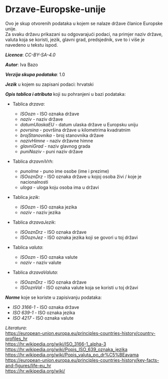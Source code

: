 # Drzave-Europske-unije  

Ovo je skup otvorenih podataka u kojem se nalaze države članice Europske unije.  
Za svaku državu prikazani su odgovarajući podaci, na primjer naziv države, valuta koja se koristi, 
jezik, glavni grad, predsjednik, sve to i više je navedeno u tekstu ispod.  

***Licenca***: *CC-BY-SA-4.0*

***Autor***: Iva Bazo  

***Verzija skupa podataka***: 1.0  

***Jezik*** u kojem su zapisani podaci: hrvatski  

***Opis tablica i atributa*** koji su pohranjeni u bazi podataka:  

 - Tablica *drzava*:  
	- *ISOozn* - ISO oznaka države
	- *naziv* - naziv države
	- *datumUlaskaEU* - datum ulaska države u Europsku uniju  
	- *povrsina* - površina države u kilometrima kvadratnim  
	- *brojStanovnika* - broj stanovnika države  
	- *nazivHimne* - naziv državne himne  
	- *glavniGrad* - naziv glavnog grada  
	- *puniNaziv* - puni naziv države
	
 - Tablica *drzavniVrh*:  
	- *punoIme* - puno ime osobe (ime i prezime)
	- *ISOoznDrz* - ISO oznaka države u kojoj osoba živi / koje je nacionalnosti  
	- *uloga* - uloga koju osoba ima u državi  
	
 - Tablica *jezik*:   
	- *ISOozn* - ISO oznaka jezika  
	- *naziv* - naziv jezika  
	
 - Tablica *drzavaJezik*:  
	- *ISOoznDrz* - ISO oznaka države
	- *ISOoznJez* - ISO oznaka jezika koji se govori u toj državi
 
 - Tablica *valuta*:   
 	- *ISOozn* - ISO oznaka valute  
	- *naziv* - naziv valute  
	
 - Tablica *drzavaValuta*:   
	- *ISOoznDrz* - ISO oznaka države  
	- *ISOoznVal* - ISO oznaka valute koja se koristi u toj državi  

***Norme*** koje se koriste u zapisivanju podataka:  
 - *ISO 3166-1* - ISO oznaka države  
 - *ISO 639-1* - ISO oznaka jezika  
 - *ISO 4217* - ISO oznaka valute  


*Literatura*:  
https://european-union.europa.eu/principles-countries-history/country-profiles_hr  
https://hr.wikipedia.org/wiki/ISO_3166-1_alpha-3  
https://hr.wikipedia.org/wiki/Popis_ISO_639_oznaka_jezika  
https://hr.wikipedia.org/wiki/Popis_valuta_po_dr%C5%BEavama  
https://european-union.europa.eu/principles-countries-history/key-facts-and-figures/life-eu_hr  
https://hr.wikipedia.org/wiki/  


